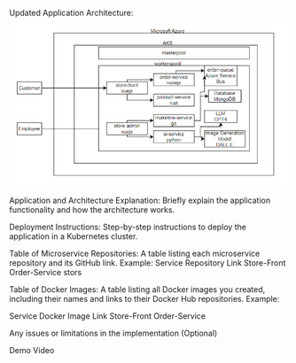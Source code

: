 Updated Application Architecture:
![Diagram](/images/diagram.png)  


Application and Architecture Explanation:
Briefly explain the application functionality and how the architecture works.

Deployment Instructions:
Step-by-step instructions to deploy the application in a Kubernetes cluster.

Table of Microservice Repositories:
A table listing each microservice repository and its GitHub link.
Example:
Service	Repository Link
Store-Front	[<GitHub Link>](https://github.com/duytk1/CST8915-final/tree/master/store-front)
Order-Service	<GitHub Link>
stors

Table of Docker Images:
A table listing all Docker images you created, including their names and links to their Docker Hub repositories.
Example:

Service	Docker Image Link
Store-Front	<Docker Hub Link>
Order-Service	<Docker Hub Link>

Any issues or limitations in the implementation (Optional)

Demo Video